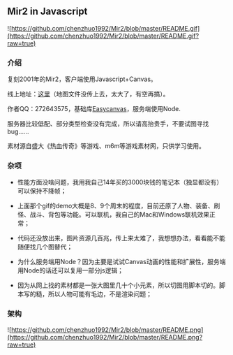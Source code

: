 ## Mir2 in Javascript

![https://github.com/chenzhuo1992/Mir2/blob/master/README.gif](https://github.com/chenzhuo1992/Mir2/blob/master/README.gif?raw=true)

### 介绍

复刻2001年的Mir2，客户端使用Javascript+Canvas。

线上地址：[这里](http://122.114.162.204/login.html)（地图文件没传上去，太大了，有空再搞）。

作者QQ：272643575，基础库[Easycanvas](https://github.com/chenzhuo1992/easycanvas)，服务端使用Node.

服务器比较低配、部分类型检查没有完成，所以请高抬贵手，不要试图寻找bug……

素材源自盛大《热血传奇》等游戏、m6m等游戏素材网，只供学习使用。

### 杂项

- 性能方面没啥问题，我用我自己14年买的3000块钱的笔记本（独显都没有）可以保持不降帧；

- 上面那个gif的demo大概是8、9个周末的程度，目前还原了人物、装备、刷怪、战斗、背包等功能。可以联机，我自己的Mac和Windows联机效果正常；

- 代码还没放出来，图片资源几百兆，传上来太难了，我想想办法，看看能不能随便找几个图替代；

- 为什么服务端用Node？因为主要是试试Canvas动画的性能和扩展性，服务端用Node的话还可以复用一部分js逻辑；

- 因为从网上找的素材都是一张大图里几十个小元素，所以切图用脚本切的。脚本写的糙，所以人物可能有毛边，不是渲染问题；

### 架构

![https://github.com/chenzhuo1992/Mir2/blob/master/README.png](https://github.com/chenzhuo1992/Mir2/blob/master/README.png?raw=true)
